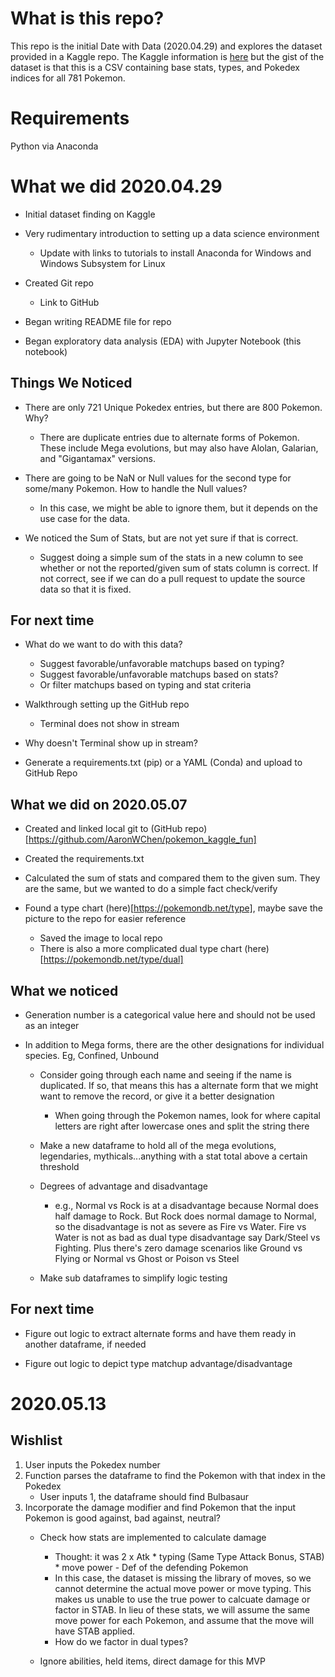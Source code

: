 # What is this repo?

This repo is the initial Date with Data (2020.04.29) and explores the dataset provided in a Kaggle repo. The Kaggle information is [here](https://www.kaggle.com/abcsds/pokemon) but the gist of the dataset is that this is a CSV containing base stats, types, and Pokedex indices for all 781 Pokemon.

# Requirements
Python via Anaconda

# What we did 2020.04.29
- Initial dataset finding on Kaggle

- Very rudimentary introduction to setting up a data science environment 
    - Update with links to tutorials to install Anaconda for Windows and Windows Subsystem for Linux
    
- Created Git repo
    - Link to GitHub
    
- Began writing README file for repo

- Began exploratory data analysis (EDA) with Jupyter Notebook (this notebook)

## Things We Noticed
- There are only 721 Unique Pokedex entries, but there are 800 Pokemon. Why?
    - There are duplicate entries due to alternate forms of Pokemon. These include Mega evolutions, but may also have Alolan, Galarian, and "Gigantamax" versions.
    
- There are going to be NaN or Null values for the second type for some/many Pokemon. How to handle the Null values?
    - In this case, we might be able to ignore them, but it depends on the use case for the data.
    
- We noticed the Sum of Stats, but are not yet sure if that is correct.
    - Suggest doing a simple sum of the stats in a new column to see whether or not the reported/given sum of stats column is correct. If not correct, see if we can do a pull request to update the source data so that it is fixed. 


## For next time
- What do we want to do with this data?
    - Suggest favorable/unfavorable matchups based on typing?
    - Suggest favorable/unfavorable matchups based on stats?
    - Or filter matchups based on typing and stat criteria
    
- Walkthrough setting up the GitHub repo
    - Terminal does not show in stream
    
- Why doesn't Terminal show up in stream?

- Generate a requirements.txt (pip) or a YAML (Conda) and upload to GitHub Repo


## What we did on 2020.05.07
- Created and linked local git to (GitHub repo)[https://github.com/AaronWChen/pokemon_kaggle_fun]

- Created the requirements.txt

- Calculated the sum of stats and compared them to the given sum. They are the same, but we wanted to do a simple fact check/verify

- Found a type chart (here)[https://pokemondb.net/type], maybe save the picture to the repo for easier reference
    - Saved the image to local repo
    - There is also a more complicated dual type chart (here)[https://pokemondb.net/type/dual]


## What we noticed
- Generation number is a categorical value here and should not be used as an integer

- In addition to Mega forms, there are the other designations for individual species. Eg, Confined, Unbound
    - Consider going through each name and seeing if the name is duplicated. If so, that means this has a alternate form that we might want to remove the record, or give it a better designation
        - When going through the Pokemon names, look for where capital letters are right after lowercase ones and split the string there

    - Make a new dataframe to hold all of the mega evolutions, legendaries, mythicals...anything with a stat total above a certain threshold 

    - Degrees of advantage and disadvantage
        - e.g., Normal vs Rock is at a disadvantage because Normal does half damage to Rock. But Rock does normal damage to Normal, so the disadvantage is not as severe as Fire vs Water. Fire vs Water is not as bad as dual type disadvantage say Dark/Steel vs Fighting. Plus there's zero damage scenarios like Ground vs Flying or Normal vs Ghost or Poison vs Steel

    - Make sub dataframes to simplify logic testing

## For next time
- Figure out logic to extract alternate forms and have them ready in another dataframe, if needed

- Figure out logic to depict type matchup advantage/disadvantage


# 2020.05.13 

## Wishlist
1. User inputs the Pokedex number
2. Function parses the dataframe to find the Pokemon with that index in the Pokedex
    - User inputs 1, the dataframe should find Bulbasaur
3. Incorporate the damage modifier and find Pokemon that the input Pokemon is good against, bad against, neutral?
    - Check how stats are implemented to calculate damage
        - Thought: it was 2 x Atk * typing (Same Type Attack Bonus, STAB) * move power - Def of the defending Pokemon
        - In this case, the dataset is missing the library of moves, so we cannot determine the actual move power or move typing. This makes us unable to use the true power to calcuate damage or factor in STAB. In lieu of these stats, we will assume the same move power for each Pokemon, and assume that the move will have STAB applied.
        - How do we factor in dual types?
        
    - Ignore abilities, held items, direct damage for this MVP